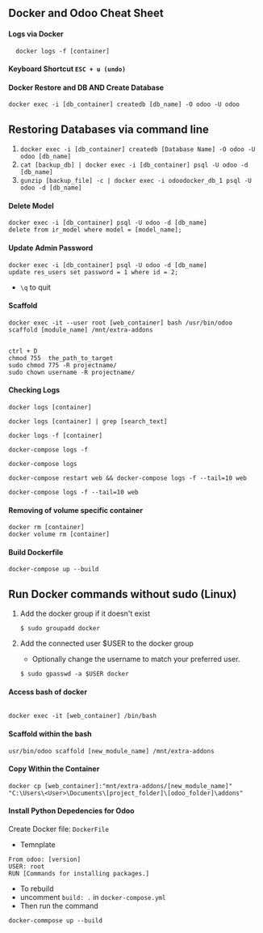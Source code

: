 ## Docker and Odoo Cheat Sheet


#### Logs via Docker
```
  docker logs -f [container]
```
#### Keyboard Shortcut `ESC + u (undo)`


#### Docker Restore and DB AND Create Database
```
docker exec -i [db_container] createdb [db_name] -O odoo -U odoo
```

## Restoring Databases via command line

  1. `docker exec -i [db_container] createdb [Database Name] -O odoo -U odoo [db_name]`
  2. `cat [backup_db] | docker exec -i [db_container] psql -U odoo -d [db_name]`
  3. `gunzip [backup_file] -c | docker exec -i odoodocker_db_1 psql -U odoo -d [db_name]`


#### Delete Model
```
docker exec -i [db_container] psql -U odoo -d [db_name]
delete from ir_model where model = [model_name];
```


#### Update Admin Password
```
docker exec -i [db_container] psql -U odoo -d [db_name]
update res_users set password = 1 where id = 2;

```
- `\q` to quit


#### Scaffold
```
docker exec -it --user root [web_container] bash /usr/bin/odoo scaffold [module_name] /mnt/extra-addons


ctrl + D
chmod 755  the_path_to_target
sudo chmod 775 -R projectname/   
sudo chown username -R projectname/
```


#### Checking Logs
```
docker logs [container]

docker logs [container] | grep [search_text]

docker logs -f [container]

docker-compose logs -f

docker-compose logs

docker-compose restart web && docker-compose logs -f --tail=10 web

docker-compose logs -f --tail=10 web
```

#### Removing of volume specific container
```
docker rm [container]
docker volume rm [container]
```

#### Build Dockerfile
```
docker-compose up --build
```

## Run Docker commands without sudo (Linux)
1. Add the docker group if it doesn't exist
    ```
    $ sudo groupadd docker
    ```

2. Add the connected user $USER to the docker group
    - Optionally change the username to match your preferred user.
    ```
    $ sudo gpasswd -a $USER docker
    ```


#### Access bash of docker
```

docker exec -it [web_container] /bin/bash
```

#### Scaffold within the bash
```
usr/bin/odoo scaffold [new_module_name] /mnt/extra-addons
```

#### Copy Within the Container
```
docker cp [web_container]:"mnt/extra-addons/[new_module_name]" "C:\Users\<User>\Documents\[project_folder]\[odoo_folder]\addons"
```


#### Install Python Depedencies for Odoo
Create Docker file: `DockerFile`
- Temnplate
```
From odoo: [version]
USER: root
RUN [Commands for installing packages.]
```

- To rebuild
- uncomment `build: .` in `docker-compose.yml`
- Then run  the command
```
docker-commpose up --build
```


